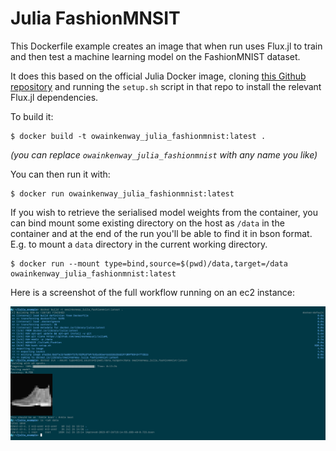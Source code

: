 # Julia FashionMNSIT

This Dockerfile example creates an image that when run uses Flux.jl to train and then test a machine learning model on the FashionMNIST dataset.

It does this based on the official Julia Docker image, cloning [this Github repository](https://github.com/owainkenwayucl/JuliaML) and running the `setup.sh` script in that repo to install the relevant Flux.jl dependencies.

To build it:

```shell
$ docker build -t owainkenway_julia_fashionmnist:latest .
```

*(you can replace `owainkenway_julia_fashionmnist` with any name you like)*

You can then run it with:

```shell
$ docker run owainkenway_julia_fashionmnist:latest
```

If you wish to retrieve the serialised model weights from the container, you can bind mount some existing directory on the host as `/data` in the container and at the end of the run you'll be able to find it in bson format. E.g. to mount a `data` directory in the current working directory.

```shell
$ docker run --mount type=bind,source=$(pwd)/data,target=/data owainkenway_julia_fashionmnist:latest
```

Here is a screenshot of the full workflow running on an ec2 instance:

![Screenshot of the workflow being run](screenshot.png)
